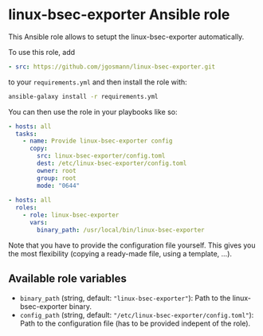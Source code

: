 # linux-bsec-exporter Ansible role

This Ansible role allows to setupt the linux-bsec-exporter automatically.

To use this role, add

```yaml
- src: https://github.com/jgosmann/linux-bsec-exporter.git
```

to your `requirements.yml` and then install the role with:

```bash
ansible-galaxy install -r requirements.yml
```

You can then use the role in your playbooks like so:

```yaml
- hosts: all
  tasks:
    - name: Provide linux-bsec-exporter config
      copy:
        src: linux-bsec-exporter/config.toml
        dest: /etc/linux-bsec-exporter/config.toml
        owner: root
        group: root
        mode: "0644"
      
- hosts: all
  roles:
    - role: linux-bsec-exporter
      vars:
        binary_path: /usr/local/bin/linux-bsec-exporter
```

Note that you have to provide the configuration file yourself.
This gives you the most flexibility
(copying a ready-made file, using a template, ...).

## Available role variables

* `binary_path` (string, default: `"linux-bsec-exporter"`):
  Path to the linux-bsec-exporter binary.
* `config_path` (string, default: `"/etc/linux-bsec-exporter/config.toml"`):
  Path to the configuration file (has to be provided indepent of the role).
